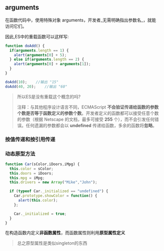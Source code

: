 ## arguments

在函数代码中，使用特殊对象 arguments，开发者_无需明确指出参数名_，就能访问它们。

因此,ES中的重载函数可以这样写:

```js
function doAdd() {
  if(arguments.length == 1) {
    alert(arguments[0] + 5);
  } else if(arguments.length == 2) {
    alert(arguments[0] + arguments[1]);
  }
}

doAdd(10);    //输出 "15"
doAdd(40, 20);    //输出 "60"
```

> 所以ES是没有重载这个概念的吗?
>
> 注释：与其他程序设计语言不同，ECMAScript **不会验证传递给函数的参数个数是否等于函数定义的参数个数**。开发者定义的函数都可以接受任意个数的参数（根据 Netscape 的文档，最多可接受 **255** 个），而不会引发任何错误。任何遗漏的参数都会以 **undefined** 传递给函数，多余的函数将**忽略**。

### 按值传递和按引用传递

### 动态原型方法

```js
function Car(sColor,iDoors,iMpg) {
  this.color = sColor;
  this.doors = iDoors;
  this.mpg = iMpg;
  this.drivers = new Array("Mike","John");

  if (typeof Car._initialized == "undefined") {
    Car.prototype.showColor = function() {
      alert(this.color);
    };

    Car._initialized = true;
  }
}
```

在构造函数内定义**非函数属性**，而函数属性则利用**原型属性定义**

> 总之原型属性是类似singleton的东西






